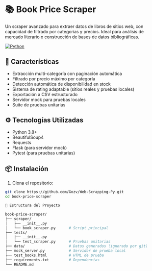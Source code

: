 # 📚 Book Price Scraper

Un scraper avanzado para extraer datos de libros de sitios web, con capacidad de filtrado por categorías y precios. Ideal para análisis de mercado literario o construcción de bases de datos bibliográficas.

[![Python](https://img.shields.io/badge/Python-3.8%2B-blue)](https://python.org)

## 🚀 Características

- Extracción multi-categoría con paginación automática
- Filtrado por precio máximo por categoría
- Detección automática de disponibilidad en stock
- Sistema de rating adaptable (sitios reales y pruebas locales)
- Exportación a CSV estructurado
- Servidor mock para pruebas locales
- Suite de pruebas unitarias

## ⚙️ Tecnologías Utilizadas

- Python 3.8+
- BeautifulSoup4
- Requests
- Flask (para servidor mock)
- Pytest (para pruebas unitarias)

## 📦 Instalación

1. Clona el repositorio:
```bash
git clone https://github.com/Gozv/Web-Scrapping-Py.git
cd book-price-scraper

📂 Estructura del Proyecto

book-price-scraper/
├── scraper/
│   ├── __init__.py
│   └── book_scraper.py      # Script principal
├── tests/
│   ├── __init__.py
│   └── test_scraper.py      # Pruebas unitarias
├── data/                    # Datos generados (ignorado por git)
├── mock_server.py           # Servidor de prueba local
├── test_books.html          # HTML de prueba
├── requirements.txt         # Dependencias
└── README.md
